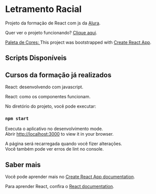 # Letramento Racial

Projeto da formação de React com js da [Alura](https://www.alura.com.br/formacao-react-ts).

Quer ver o projeto funcionando? [Clique aqui](https://letramento-racial-react-alura.vercel.app/).

[Paleta de Cores: ](https://www.colourlovers.com/palette/89236/Afrikaner)
This project was bootstrapped with [Create React App](https://github.com/facebook/create-react-app).

## Scripts Disponíveis

## Cursos da formação já realizados

React: desenvolvendo com javascript.

React: como os componentes funcionam.

No diretório do projeto, você pode executar:

### `npm start`

Executa o aplicativo no desenvolvimento mode.\
Abrir [http://localhost:3000](http://localhost:3000) to view it in your browser.

A página será recarregada quando você fizer alterações.\
Você também pode ver erros de lint no console.

## Saber mais

Você pode aprender mais no [Create React App documentation](https://facebook.github.io/create-react-app/docs/getting-started).

Para aprender React, confira o [React documentation](https://reactjs.org/).
